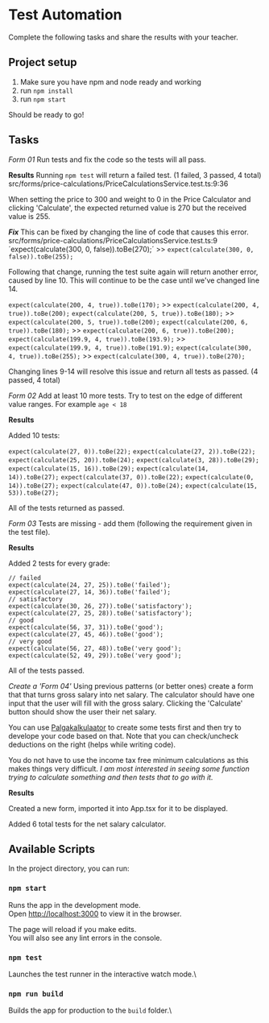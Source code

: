 # Test Automation

Complete the following tasks and share the results with your teacher.

## Project setup

1. Make sure you have npm and node ready and working
2. run `npm install`
3. run `npm start`

Should be ready to go!

## Tasks

*Form 01*
Run tests and fix the code so the tests will all pass.


**Results**
Running `npm test` will return a failed test. (1 failed, 3 passed, 4 total)
src/forms/price-calculations/PriceCalculationsService.test.ts:9:36

When setting the price to 300 and weight to 0 in the Price Calculator and clicking 'Calculate', the expected returned value is 270 but the received value is 255.


***Fix***
This can be fixed by changing the line of code that causes this error.
src/forms/price-calculations/PriceCalculationsService.test.ts:9
´expect(calculate(300, 0, false)).toBe(270);´ >> `expect(calculate(300, 0, false)).toBe(255);`

Following that change, running the test suite again will return another error, caused by line 10.
This will continue to be the case until we've changed line 14.

`expect(calculate(200, 4, true)).toBe(170);` >> `expect(calculate(200, 4, true)).toBe(200);`
`expect(calculate(200, 5, true)).toBe(180);` >> `expect(calculate(200, 5, true)).toBe(200);`
`expect(calculate(200, 6, true)).toBe(180);` >> `expect(calculate(200, 6, true)).toBe(200);`
`expect(calculate(199.9, 4, true)).toBe(193.9);` >> `expect(calculate(199.9, 4, true)).toBe(191.9);`
`expect(calculate(300, 4, true)).toBe(255);` >> `expect(calculate(300, 4, true)).toBe(270);`

Changing lines 9-14 will resolve this issue and return all tests as passed. (4 passed, 4 total)


*Form 02*
Add at least 10 more tests. Try to test on the edge of different value ranges. For example `age < 18`


**Results**

Added 10 tests:

`expect(calculate(27, 0)).toBe(22);`
`expect(calculate(27, 2)).toBe(22);`
`expect(calculate(25, 20)).toBe(24);`
`expect(calculate(3, 28)).toBe(29);`
`expect(calculate(15, 16)).toBe(29);`
`expect(calculate(14, 14)).toBe(27);`
`expect(calculate(37, 0)).toBe(22);`
`expect(calculate(0, 14)).toBe(27);`
`expect(calculate(47, 0)).toBe(24);`
`expect(calculate(15, 53)).toBe(27);`

All of the tests returned as passed.


*Form 03*
Tests are missing - add them (following the requirement given in the test file).


**Results**

Added 2 tests for every grade:

`// failed`<br>
`expect(calculate(24, 27, 25)).toBe('failed');`<br>
`expect(calculate(27, 14, 36)).toBe('failed');`<br>
`// satisfactory`<br>
`expect(calculate(30, 26, 27)).toBe('satisfactory');`<br>
`expect(calculate(27, 25, 28)).toBe('satisfactory');`<br>
`// good`<br>
`expect(calculate(56, 37, 31)).toBe('good');`<br>
`expect(calculate(27, 45, 46)).toBe('good');`<br>
`// very good`<br>
`expect(calculate(56, 27, 48)).toBe('very good');`<br>
`expect(calculate(52, 49, 29)).toBe('very good');`<br>

All of the tests passed.


*Create a 'Form 04'*
Using previous patterns (or better ones) create a form that that turns gross salary into net salary. The calculator should have one input that the user will fill with the gross salary. Clicking the 'Calculate' button should show the user their net salary.

You can use [Palgakalkulaator](https://www.kalkulaator.ee/et/palgakalkulaator) to create some tests first and then try to develope your code based on that. Note that you can check/uncheck deductions on the right (helps while writing code).

You do not have to use the income tax free minimum calculations as this makes things very difficult. *I am most interested in seeing some function trying to calculate something and then tests that to go with it.*


**Results**

Created a new form, imported it into App.tsx for it to be displayed.

Added 6 total tests for the net salary calculator.


## Available Scripts

In the project directory, you can run:

### `npm start`

Runs the app in the development mode.\
Open [http://localhost:3000](http://localhost:3000) to view it in the browser.

The page will reload if you make edits.\
You will also see any lint errors in the console.

### `npm test`

Launches the test runner in the interactive watch mode.\

### `npm run build`

Builds the app for production to the `build` folder.\
